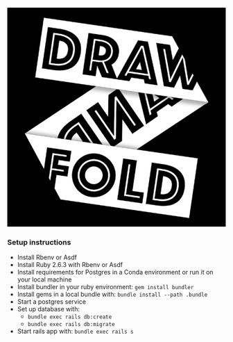 ![Draw And Fold](logo-800.png)

### Setup instructions

* Install Rbenv or Asdf
* Install Ruby 2.6.3 with Rbenv or Asdf
* Install requirements for Postgres in a Conda environment or run it on your local machine
* Install bundler in your ruby environment: `gem install bundler`
* Install gems in a local bundle with: `bundle install --path .bundle`
* Start a postgres service
* Set up database with:
  * `bundle exec rails db:create`
  * `bundle exec rails db:migrate`
* Start rails app with: `bundle exec rails s`
